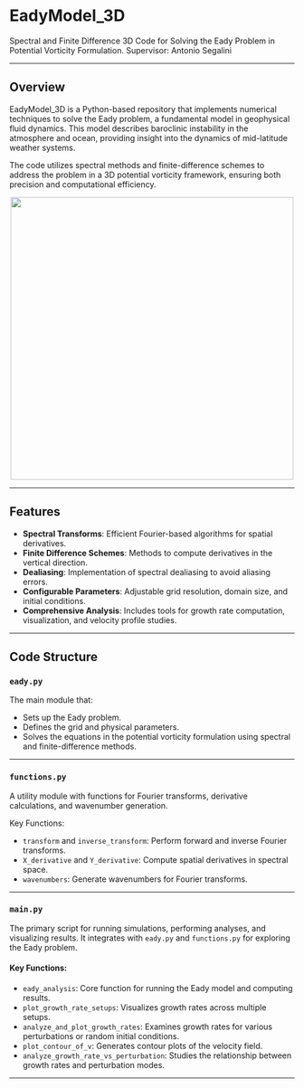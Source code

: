 # EadyModel_3D

Spectral and Finite Difference 3D Code for Solving the Eady Problem in Potential Vorticity Formulation.
Supervisor: Antonio Segalini

---

## Overview

EadyModel_3D is a Python-based repository that implements numerical techniques to solve the Eady problem, a fundamental model in geophysical fluid dynamics. This model describes baroclinic instability in the atmosphere and ocean, providing insight into the dynamics of mid-latitude weather systems.

The code utilizes spectral methods and finite-difference schemes to address the problem in a 3D potential vorticity framework, ensuring both precision and computational efficiency.

<p align="center">
  <img src="https://media2.giphy.com/media/v1.Y2lkPTc5MGI3NjExc25pNGd4eW5tanprODE2Z3VqemRocTV0NzhzYTY1MzQyb3Mzc2MybCZlcD12MV9pbnRlcm5hbF9naWZfYnlfaWQmY3Q9Zw/sYOirykoUWM4dMogPI/giphy.gif" width="500">
</p>

---

## Features

- **Spectral Transforms**: Efficient Fourier-based algorithms for spatial derivatives.
- **Finite Difference Schemes**: Methods to compute derivatives in the vertical direction.
- **Dealiasing**: Implementation of spectral dealiasing to avoid aliasing errors.
- **Configurable Parameters**: Adjustable grid resolution, domain size, and initial conditions.
- **Comprehensive Analysis**: Includes tools for growth rate computation, visualization, and velocity profile studies.

---

## Code Structure

### `eady.py`
The main module that:
- Sets up the Eady problem.
- Defines the grid and physical parameters.
- Solves the equations in the potential vorticity formulation using spectral and finite-difference methods.

---

### `functions.py`
A utility module with functions for Fourier transforms, derivative calculations, and wavenumber generation.

Key Functions:
- `transform` and `inverse_transform`: Perform forward and inverse Fourier transforms.
- `X_derivative` and `Y_derivative`: Compute spatial derivatives in spectral space.
- `wavenumbers`: Generate wavenumbers for Fourier transforms.

---

### `main.py`
The primary script for running simulations, performing analyses, and visualizing results. It integrates with `eady.py` and `functions.py` for exploring the Eady problem.

#### Key Functions:
- `eady_analysis`: Core function for running the Eady model and computing results.
- `plot_growth_rate_setups`: Visualizes growth rates across multiple setups.
- `analyze_and_plot_growth_rates`: Examines growth rates for various perturbations or random initial conditions.
- `plot_contour_of_v`: Generates contour plots of the velocity field.
- `analyze_growth_rate_vs_perturbation`: Studies the relationship between growth rates and perturbation modes.
---
